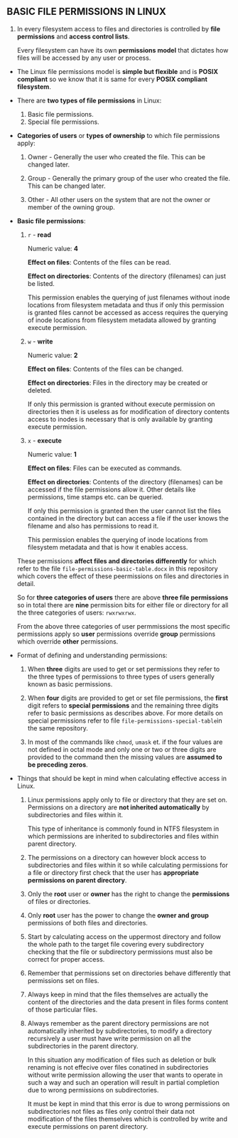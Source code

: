 ## BASIC FILE PERMISSIONS IN LINUX

1. In every filesystem access to files and directories is controlled by **file permissions** and **access control lists**.

    Every filesystem can have its own **permissions model** that dictates how files will be accessed by any user or process. 



- The Linux file permissions model is **simple but flexible** and is **POSIX compliant** so we know that it is same for every **POSIX compliant filesystem**.



- There are **two types of file permissions** in Linux:

    1. Basic file permissions.
    2. Special file permissions.
    


- **Categories of users** or **types of ownership** to which file permissions apply:
   
    1. Owner - Generally the user who created the file. This can be changed later.
    
    2. Group - Generally the primary group of the user who created the file. This can be changed later.
    
    3. Other - All other users on the system that are not the owner or member of the owning group.

       

 
- **Basic file permissions**:

    1. `r` - **read** 

        Numeric value: **4**
    
        **Effect on files**: Contents of the files can be read.
 
        **Effect on directories**: Contents of the directory (filenames) can just be listed.

        This permission enables the querying of just filenames without inode locations from filesystem metadata and thus if only this permission is granted files cannot be accessed as access requires the querying of inode locations from filesystem metadata allowed by granting execute permission.


    2. `w` - **write**

        Numeric value: **2**

        **Effect on files**: Contents of the files can be changed.
 
        **Effect on directories**: Files in the directory may be created or deleted.

        If only this permission is granted without execute permission on directories then it is useless as for modification of directory contents access to inodes is necessary that is only available by granting execute permission.


    3. `x` - **execute**

        Numeric value: **1**
        
        **Effect on files**: Files can be executed as commands.
 
        **Effect on directories**: Contents of the directory (filenames) can be accessed if the file permissions allow it. Other details like permissions, time stamps etc. can be queried. 

        If only this permission is granted then the user cannot list the files contained in the directory but can access a file if the user knows the filename and also has permissions to read it.

        This permission enables the querying of inode locations from filesystem metadata and that is how it enables access.

    These permissions **affect files and directories differently** for which refer to the file `file-permissions-basic-table.docx` in this repository which covers the effect of these peermissions on files and directories in detail.

    So for **three categories of users** there are above **three file permissions** so in total there are **nine** permission bits for either file or directory for all the three categories of users: `rwxrwxrwx`.

    From the above three categories of user permmissions the most specific permissions apply so **user** permissions override **group** permissions which override **other** permissions.

    
- Format of defining and understanding permissions:

    1. When **three** digits are used to get or set permissions they refer to the three types of permissions to three types of users generally known as basic permissions.

    2. When **four** digits are provided to get or set file permissions, the **first** digit refers to **special permissions** and the remaining three digits refer to basic permissions as describes above. For more details on special permissions refer to file `file-permissions-special-table`in the same repository.

    3. In most of the commands like `chmod`, `umask` et. if the four values are not defined in octal mode and only one or two or three digits are provided to the command then the missing values are **assumed to be preceding zeros**.


- Things that should be kept in mind when calculating effective access in Linux.

    1. Linux permissions apply only to file or directory that they are set on. Permissions on a directory are **not inherited automatically** by subdirectories and files within it. 
    
        This type of inheritance is commonly found in NTFS filesystem in which permissions are inherited to subdirectories and files within parent directory.

    2. The permissions on a directory can however block access to subdirectories and files within it so while calculating permissions for a file or directory first check that the user has **appropriate permissions on parent directory**. 

        
    3. Only the **root** user or **owner** has the right to change the **permissions** of files or directories.
    
    4. Only **root** user has the power to change the **owner and group** permissions of both files and directories.
    
    5. Start by calculating access on the uppermost directory and follow the whole path to the target file covering every subdirectory checking that the file or subdirectory permissions must also be correct for proper access.

    6. Remember that permissions set on directories behave differently that permissions set on files.

    7. Always keep in mind that the files themselves are actually the content of the directories and the data present in files forms content of those particular files.

    8. Always remember as the parent directory permissions are not automatically inherited by subdirectories, to modify a directory recursively a user must have write permission on all the subdirectories in the parent directory. 
        
        In this situation any modification of files such as deletion or bulk renaming is not effecive over files conatined in subdirectories without write permission allowing the user that wants to operate in such a way and such an operation will result in partial completion due to wrong permissions on subdirectories. 

        It must be kept in mind that this error is due to wrong permissions on subdirectories not files as files only control their data not modification of the files themselves which is controlled by write and execute permissions on parent directory.